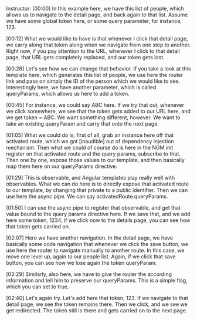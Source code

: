 Instructor: [00:00] In this example here, we have this list of people, which allows us to navigate to the detail page, and back again to that list. Assume we have some global token here, or some query parameter, for instance, 123.

[00:12] What we would like to have is that whenever I click that detail page, we carry along that token along when we navigate from one step to another. Right now, if you pay attention to the URL, whenever I click to that detail page, that URL gets completely replaced, and our token gets lost.

[00:26] Let's see how we can change that behavior. If you take a look at this template here, which generates this list of people, we use here the router link and pass on simply the ID of the person which we would like to see. Interestingly here, we have another parameter, which is called queryParams, which allows us here to add a token.

[00:45] For instance, we could say ABC here. If we try that out, whenever we click somewhere, we see that the token gets added to our URL here, and we get token = ABC. We want something different, however. We want to take an existing queryParam and carry that onto the next page.

[01:05] What we could do is, first of all, grab an instance here off that activated route, which we got [inaudible] out of dependency injection mechanism. Then what we could of course do is here in the NGM init register on that activated route and the query params, subscribe to that. Then one by one, expose those values to our template, and then basically map them here on our queryParams directive.

[01:29] This is observable, and Angular templates play really well with observables. What we can do here is to directly expose that activated route to our template, by changing that private to a public identifier. Then we can use here the async pipe. We can say activatedRoute.queryParams.

[01:50] I can use the async pipe to register that observable, and get that value bound to the query params directive here. If we save that, and we add here some token, 1234, if we click now to the details page, you can see how that token gets carried on.

[02:07] Here we have another navigation. In the detail page, we have basically some code navigation that whenever we click the save button, we use here the router to navigate manually to another route. In this case, we move one level up, again to our people list. Again, if we click that save button, you can see how we lose again the token queryParam.

[02:29] Similarly, also here, we have to give the router the according information and tell him to preserve our queryParams. This is a simple flag, which you can set to true.

[02:40] Let's again try. Let's add here that token, 123. If we navigate to that detail page, we see the token remains there. Then we click, and we see we get redirected. The token still is there and gets carried on to the next page.
